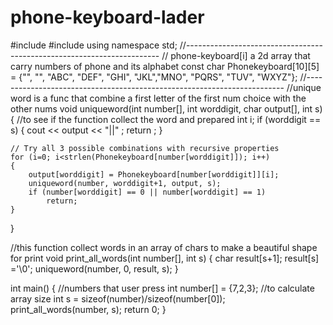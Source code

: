 # phone-keyboard-lader
#include <iostream>
#include <cstring>
using namespace std;
//-----------------------------------------------------------------------
// phone-keyboard[i] a 2d array that carry numbers of phone and its alphabet
const char Phonekeyboard[10][5] = {"", "", "ABC", "DEF", "GHI", "JKL","MNO", "PQRS", "TUV", "WXYZ"};
//------------------------------------------------------------------------
//unique word is a func that combine a first letter of the first num choice with the other nums
void  uniqueword(int number[], int worddigit, char output[], int s)
{
    //to see if the function collect the word and prepared
    int i;
    if (worddigit == s)
    {
        cout << output << "||" ;
        return ;
    }

    // Try all 3 possible combinations with recursive properties
    for (i=0; i<strlen(Phonekeyboard[number[worddigit]]); i++)
    {
        output[worddigit] = Phonekeyboard[number[worddigit]][i];
        uniqueword(number, worddigit+1, output, s);
        if (number[worddigit] == 0 || number[worddigit] == 1)
            return;
    }
}

//this function collect words in an array of chars to make a beautiful shape for print
void print_all_words(int number[], int s)
{
    char result[s+1];
    result[s] ='\0';
    uniqueword(number, 0, result, s);
}

int main()
{
    //numbers that user press
    int number[] = {7,2,3};
    //to calculate array size
    int s = sizeof(number)/sizeof(number[0]);
    print_all_words(number, s);
    return 0;
}
